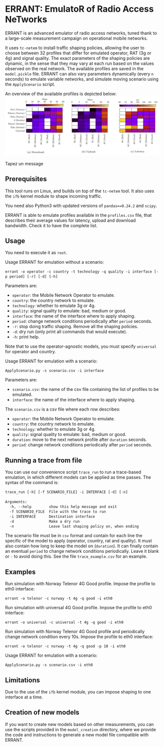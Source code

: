 ERRANT: EmulatoR of Radio Access NeTworks
=========================================

ERRANT is an advanced emulator of radio access networks, tuned thank to a large-scale measurement campaign on operational mobile networks.

It uses `tc-netem` to install traffic shaping policies, allowing the user to choose between 32 profiles that differ for emulated operator, RAT (3g or 4g) and signal quality. The exact parameters of the shaping policies are dynamic, in the sense that they may vary at each run based on the values observed on the real network. 
The available profiles are saved in the `model.pickle` file. ERRANT can also vary parameters dynamically (every `n` seconds) to emulate variable networks, and simulate moving scenario using the `ApplyScenario` script. 

An overview of the available profiles is depicted below:
![ERRANT Framework](errant_profiles.jpg)


Tapez un message


## Prerequisites

This tool runs on Linux, and builds on top of the `tc-netem` tool.
It also uses the `ifb` kernel module to shape incoming traffic.

You need also Python3 with updated versions of `pandas==0.24.2` and `scipy`.

ERRANT is able to emulate profiles available in the `profiles.csv` file, that describes their average values for latency, upload and download bandwidth. Check it to have the complete list.

## Usage

You need to execute it as `root`.

Usage ERRANT for emulation without a scenario:
```
errant -o operator -c country -t technology -q quality -i interface [-p period] [-r] [-d] [-h]
```

Parameters are:
* `operator`: the Mobile Network Operator to emulate.
* `country`: the country network to emulate.
* `technology`: whether to emulate 3g or 4g.
* `quality`: signal quality to emulate: bad, medium or good.
* `interface`: the name of the interface where to apply shaping.
* `period`: change network conditions periodically after `period` seconds.
* `-r`: stop doing traffic shaping. Remove all the shaping policies.
* `-d`: dry run (only print all commands that would execute).
* `-h`: print help.

Note that to use the operator-agnostic models, you must specify `universal` for operator and country.

Usage ERRANT for emulation with a scenario:
```
ApplyScenario.py -s scenario.csv -i interface
```
Parameters are:
* `scenario.csv`: the name of the csv file containing the list of profiles to be emulated.
* `interface`: the name of the interface where to apply shaping.

The `scenario.csv` is a csv file where each row describes:
* `operator`: the Mobile Network Operator to emulate.
* `country`: the country network to emulate.
* `technology`: whether to emulate 3g or 4g.
* `quality`: signal quality to emulate: bad, medium or good.
* `duration`: move to the next network profile after `duration` seconds.
* `period`: change network conditions periodically after `period` seconds.

## Running a trace from file

You can use our convenience script `trace_run` to run a trace-based emulation, in which different models can be applied as time passes. The syntax of the command is:

```
trace_run [-h] [-f SCENARIO_FILE] -i INTERFACE [-d] [-n]

Arguments:
  -h, --help        show this help message and exit
  -f SCENARIO_FILE  File with the trace to run
  -i INTERFACE      Destination interface
  -d                Make a dry run
  -n                Leave last shaping policy on, when ending
```

The scenario file must be in `csv` format and contain for each line the specific of the model to apply (operator, country, rat and quality). It must also contain how long to keep the model on (`duration`). It can finally contain an eventual `period` to change network conditions periodically. Leave it blank or `-` to avoid doing this. See the file `trace_example.csv` for an example.


## Examples

Run simulation with Norway Telenor 4G Good profile. Impose the profile to eth0 interface:
```
errant -o telenor -c norway -t 4g -q good -i eth0 
```

Run simulation with universal 4G Good profile. Impose the profile to eth0 interface:
```
errant -o universal -c universal -t 4g -q good -i eth0 
```

Run simulation with Norway Telenor 4G Good profile and periodically change network condition every 10s. Impose the profile to eth0 interface:
```
errant -o telenor -c norway -t 4g -q good -p 10 -i eth0 
```

Usage ERRANT for emulation with a scenario:
```
ApplyScenario.py -s scenario.csv -i eth0
```

## Limitations

Due to the use of the `ifb` kernel module, you can impose shaping to one interface at a time.

## Creation of new models

If you want to create new models based on other measurements, you can use the scripts provided in the `model_creation` directory, where we provide the code and instructions to generate a new model file compatible with ERRANT.
